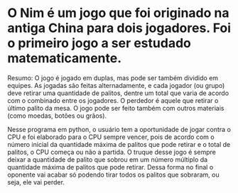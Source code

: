 # O Nim é um jogo que foi originado na antiga China para dois jogadores. Foi o primeiro jogo a ser estudado matematicamente.

Resumo:  O jogo é jogado em duplas, mas pode ser também dividido em equipes. As jogadas são feitas alternadamente, e cada jogador (ou grupo) deve retirar uma quantidade de palitos, dentre um total que varia de acordo com o combinado entre os jogadores. O perdedor é aquele que retirar o último palito da mesa. O jogo pode ser feito também com outros materiais (como  moedas, botões ou grãos).

Nesse programa em python, o usuário tem a oportunidade de jogar contra o CPU e foi elaborado para o CPU sempre vencer, pois de acordo com o número inicial da quantidade máxima de palitos que pode retirar e o total de palitos, o CPU começa ou não a partida. O truque desse jogo é sempre deixar a quantidade de palito que sobrou em um número múltiplo da quantidade máxima de palitos que pode retirar. Dessa forma no final o oponente vai acabar só podendo tirar todos os palitos que sobraram, ou seja, ele vai perder.
